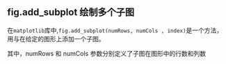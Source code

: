 ## fig.add_subplot 绘制多个子图
在`matplotlib`库中,`fig.add_subplot(numRows, numCols , index)`是一个方法，用与在给定的图形上添加一个子图。

其中，numRows 和 numCols 参数分别定义了子图在图形中的行数和列数